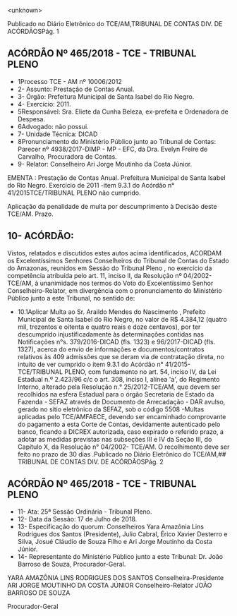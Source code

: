 &lt;unknown&gt;

Publicado  no  Diário Eletrônico do TCE/AM,TRIBUNAL DE CONTAS DIV. DE  ACÓRDÃOSPág. 1

## ACÓRDÃO Nº 465/2018 - TCE - TRIBUNAL PLENO

- 1Processo TCE - AM nº 10006/2012
- 2- Assunto: Prestação de Contas Anual.
- 3- Órgão: Prefeitura Municipal de Santa Isabel do Rio Negro.
- 4- Exercício: 2011.
- 5Responsável: Sra. Eliete da Cunha Beleza, ex-prefeita e Ordenadora de Despesa.
- 6Advogado: não possui.
- 7- Unidade Técnica: DICAD
- 8Pronunciamento  do  Ministério  Público  junto  ao Tribunal  de  Contas: Parecer  nº 4938/2017-DIMP  -  MP  -  EFC,  da  Dra.  Evelyn  Freire  de  Carvalho,  Procuradora  de Contas.
- 9- Relator: Conselheiro Ari Jorge Moutinho da Costa Júnior.

EMENTA : Prestação  de  Contas  Anual.  Prefeitura Municipal de Santa Isabel do Rio Negro. Exercício de 2011 -item 9.3.1 do Acórdão n° 41/2015TCE/TRIBUNAL PLENO não cumprido.

Aplicação da penalidade de multa por descumprimento à Decisão deste TCE/AM. Prazo.

## 10- ACÓRDÃO:

Vistos, relatados e discutidos estes autos acima identificados, ACORDAM os Excelentíssimos Senhores Conselheiros do Tribunal de Contas do Estado do Amazonas, reunidos em Sessão do Tribunal Pleno ,  no  exercício da competência atribuída pelo  art. 11, inciso II,  da Resolução nº 04/2002-TCE/AM, à  unanimidade nos termos do Voto do Excelentíssimo  Senhor  Conselheiro-Relator, em  divergência com  o  pronunciamento  do Ministério Público junto a este Tribunal, no sentido de:

- 10.1Aplicar Multa ao Sr. Araildo Mendes  do  Nascimento , Prefeito Municipal de Santa Isabel do Rio Negro, no valor de R$ 4.384,12 (quatro mil, trezentos e oitenta e quatro reais e doze  centavos), por ter descumprido injustificadamente às determinações contidas nas Notificações  n°s.  379/2016-DICAD  (fls.  1323)  e  96/2017-DICAD  (fls. 1327), acerca do envio de informações e documentos/contratos relativos às 409 admissões que se deram via de contratação direta, no intuito de ver  cumprido  o item  9.3.1  do  Acórdão  n°  41/2015-TCE/TRIBUNAL PLENO,  com  fundamento  no  art.  54,  inciso  IV,  da  Lei  Estadual  n.º 2.423/96 c/c o art. 308, inciso I, alínea 'a', do Regimento Interno, alterado pela  Resolução  n.°  25/2012-TCE/AM,  que  devem  ser  recolhidos  na esfera Estadual para o órgão Secretaria de Estado da Fazenda - SEFAZ através  de  Documento  de  Arrecadação  -  DAR  avulso,  gerado  no  sítio eletrônico  da  SEFAZ,  sob  o  código  5508 -Multas  aplicadas  pelo TCE/AMFAECE, devendo ser encaminhado comprovante do pagamento a esta Corte de Contas, devidamente autenticado pelo banco, ficando a DICREX autorizada, caso expirado o referido prazo, a adotar as medidas previstas  nas  subseções  III  e IV da  Seção  III,  do  Capítulo X, da Resolução n° 04/2002- TCE/AM. O recolhimento deve ser feito no prazo de 30 dias .Publicado  no  Diário Eletrônico do TCE/AM,## TRIBUNAL DE CONTAS DIV. DE  ACÓRDÃOSPág. 2

## ACÓRDÃO Nº 465/2018 - TCE - TRIBUNAL PLENO

- 11- Ata: 25ª Sessão Ordinária - Tribunal Pleno.
- 12- Data da Sessão: 17 de Julho de 2018.
- 13- Especificação do quorum: Conselheiros Yara Amazônia Lins Rodrigues dos Santos (Presidente), Julio Cabral, Érico Xavier Desterro e Silva, Josué Cláudio de Souza Filho e Ari Jorge Moutinho da Costa Júnior.
- 14- Representante  do  Ministério  Público  junto  a este Tribunal: Dr. João  Barroso  de Souza, Procurador-Geral.

YARA AMAZÔNIA LINS RODRIGUES DOS SANTOS Conselheira-Presidente ARI JORGE MOUTINHO DA COSTA JÚNIOR Conselheiro-Relator JOÃO BARROSO DE SOUZA

Procurador-Geral